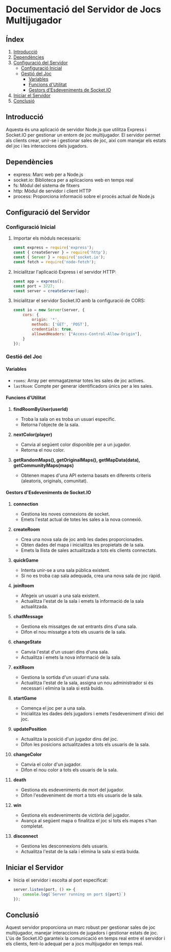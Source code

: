 # Documentació del Servidor de Jocs Multijugador

## Índex
1. [Introducció](#introducció)
2. [Dependències](#dependències)
3. [Configuració del Servidor](#configuració-del-servidor)
   - [Configuració Inicial](#configuració-inicial)
   - [Gestió del Joc](#gestió-del-joc)
     - [Variables](#variables)
     - [Funcions d'Utilitat](#funcions-dutilitat)
     - [Gestors d'Esdeveniments de Socket.IO](#gestors-desdeveniments-de-socketio)
4. [Iniciar el Servidor](#iniciar-el-servidor)
5. [Conclusió](#conclusió)

## Introducció

Aquesta és una aplicació de servidor Node.js que utilitza Express i Socket.IO per gestionar un entorn de joc multijugador. El servidor permet als clients crear, unir-se i gestionar sales de joc, així com manejar els estats del joc i les interaccions dels jugadors.

## Dependències

- express: Marc web per a Node.js
- socket.io: Biblioteca per a aplicacions web en temps real
- fs: Mòdul del sistema de fitxers
- http: Mòdul de servidor i client HTTP
- process: Proporciona informació sobre el procés actual de Node.js

## Configuració del Servidor

### Configuració Inicial

1. Importar els mòduls necessaris:
    ```javascript
    const express = require('express');
    const { createServer } = require('http');
    const { Server } = require('socket.io');
    const fetch = require('node-fetch');
    ```

2. Inicialitzar l'aplicació Express i el servidor HTTP:
    ```javascript
    const app = express();
    const port = 3727;
    const server = createServer(app);
    ```

3. Inicialitzar el servidor Socket.IO amb la configuració de CORS:
    ```javascript
    const io = new Server(server, {
        cors: {
            origin: '*',
            methods: ['GET', 'POST'],
            credentials: true,
            allowedHeaders: ["Access-Control-Allow-Origin"],
        }
    });
    ```

### Gestió del Joc

#### Variables

- `rooms`: Array per emmagatzemar totes les sales de joc actives.
- `lastRoom`: Compte per generar identificadors únics per a les sales.

#### Funcions d'Utilitat

1. **findRoomByUser(userId)**
    - Troba la sala on es troba un usuari específic.
    - Retorna l'objecte de la sala.

2. **nextColor(player)**
    - Canvia al següent color disponible per a un jugador.
    - Retorna el nou color.

3. **getRandomMaps(), getOriginalMaps(), getMapData(data), getCommunityMaps(maps)**
    - Obtenen mapes d'una API externa basats en diferents criteris (aleatoris, originals, comunitat).

#### Gestors d'Esdeveniments de Socket.IO

1. **connection**
    - Gestiona les noves connexions de socket.
    - Emets l'estat actual de totes les sales a la nova connexió.

2. **createRoom**
    - Crea una nova sala de joc amb les dades proporcionades.
    - Obten dades del mapa i inicialitza les propietats de la sala.
    - Emets la llista de sales actualitzada a tots els clients connectats.

3. **quickGame**
    - Intenta unir-se a una sala pública existent.
    - Si no es troba cap sala adequada, crea una nova sala de joc ràpid.

4. **joinRoom**
    - Afegeix un usuari a una sala existent.
    - Actualitza l'estat de la sala i emets la informació de la sala actualitzada.

5. **chatMessage**
    - Gestiona els missatges de xat entrants dins d'una sala.
    - Difon el nou missatge a tots els usuaris de la sala.

6. **changeState**
    - Canvia l'estat d'un usuari dins d'una sala.
    - Actualitza i emets la nova informació de la sala.

7. **exitRoom**
    - Gestiona la sortida d'un usuari d'una sala.
    - Actualitza l'estat de la sala, assigna un nou administrador si és necessari i elimina la sala si està buida.

8. **startGame**
    - Comença el joc per a una sala.
    - Inicialitza les dades dels jugadors i emets l'esdeveniment d'inici del joc.

9. **updatePosition**
    - Actualitza la posició d'un jugador dins del joc.
    - Difon les posicions actualitzades a tots els usuaris de la sala.

10. **changeColor**
    - Canvia el color d'un jugador.
    - Difon el nou color a tots els usuaris de la sala.

11. **death**
    - Gestiona els esdeveniments de mort del jugador.
    - Difon l'esdeveniment de mort a tots els usuaris de la sala.

12. **win**
    - Gestiona els esdeveniments de victòria del jugador.
    - Avança al següent mapa o finalitza el joc si tots els mapes s'han completat.

13. **disconnect**
    - Gestiona les desconnexions dels usuaris.
    - Actualitza l'estat de la sala i elimina la sala si està buida.

## Iniciar el Servidor

- Inicia el servidor i escolta al port especificat:
    ```javascript
    server.listen(port, () => {
        console.log(`Server running on port ${port}`)
    });
    ```

## Conclusió

Aquest servidor proporciona un marc robust per gestionar sales de joc multijugador, manejar interaccions de jugadors i gestionar estats de joc. L'ús de Socket.IO garanteix la comunicació en temps real entre el servidor i els clients, fent-lo adequat per a jocs multijugador en temps real.
